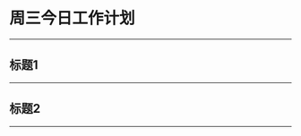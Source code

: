  周三今日工作计划
================
-------------------------------------------------------------------------------

## 标题1 ##

-------------------------------------------------------------------------------

## 标题2 ##

-------------------------------------------------------------------------------

